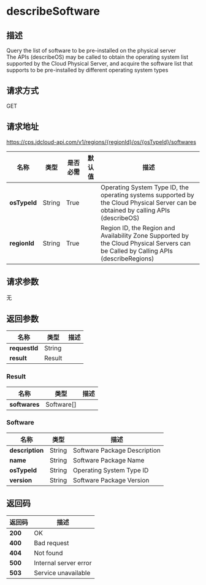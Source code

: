 # describeSoftware


## 描述
Query the list of software to be pre-installed on the physical server<br/>
The APIs (describeOS) may be called to obtain the operating system list supported by the Cloud Physical Server, and acquire the software list that supports to be pre-installed by different operating system types<br/>


## 请求方式
GET

## 请求地址
https://cps.jdcloud-api.com/v1/regions/{regionId}/os/{osTypeId}/softwares

|名称|类型|是否必需|默认值|描述|
|---|---|---|---|---|
|**osTypeId**|String|True| |Operating System Type ID, the operating systems supported by the Cloud Physical Server can be obtained by calling APIs (describeOS)|
|**regionId**|String|True| |Region ID, the Region and Availability Zone Supported by the Cloud Physical Servers can be Called by Calling APIs (describeRegions)|

## 请求参数
无


## 返回参数
|名称|类型|描述|
|---|---|---|
|**requestId**|String| |
|**result**|Result| |

### Result
|名称|类型|描述|
|---|---|---|
|**softwares**|Software[]| |
### Software
|名称|类型|描述|
|---|---|---|
|**description**|String|Software Package Description|
|**name**|String|Software Package Name|
|**osTypeId**|String|Operating System Type ID|
|**version**|String|Software Package Version|

## 返回码
|返回码|描述|
|---|---|
|**200**|OK|
|**400**|Bad request|
|**404**|Not found|
|**500**|Internal server error|
|**503**|Service unavailable|
